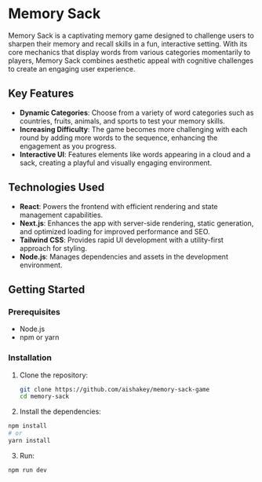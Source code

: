 # Memory Sack

Memory Sack is a captivating memory game designed to challenge users to sharpen their memory and recall skills in a fun, interactive setting. With its core mechanics that display words from various categories momentarily to players, Memory Sack combines aesthetic appeal with cognitive challenges to create an engaging user experience.

## Key Features

- **Dynamic Categories**: Choose from a variety of word categories such as countries, fruits, animals, and sports to test your memory skills.
- **Increasing Difficulty**: The game becomes more challenging with each round by adding more words to the sequence, enhancing the engagement as you progress.
- **Interactive UI**: Features elements like words appearing in a cloud and a sack, creating a playful and visually engaging environment.

## Technologies Used

- **React**: Powers the frontend with efficient rendering and state management capabilities.
- **Next.js**: Enhances the app with server-side rendering, static generation, and optimized loading for improved performance and SEO.
- **Tailwind CSS**: Provides rapid UI development with a utility-first approach for styling.
- **Node.js**: Manages dependencies and assets in the development environment.

## Getting Started

### Prerequisites

- Node.js
- npm or yarn

### Installation

1. Clone the repository:
   ```bash
   git clone https://github.com/aishakey/memory-sack-game
   cd memory-sack
   ```
2. Install the dependencies:

```bash
npm install
# or
yarn install
```

3. Run:

```bash
npm run dev
```
